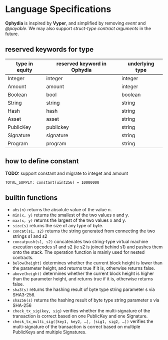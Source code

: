 # Language Specifications

__Ophydia__ is inspired by __Vyper__, and simplified by removing _event_ and _@payable_. We may also support _struct-type contract arguments_ in the future.

## reserved keywords for type
| type in __equity__ | reserved keyword in __Ophydia__  | underlying type |
| - | - | - |
| Integer | integer | integer |
| Amount | amount | integer |
| Boolean | bool | boolean |
| String | string | string |
| Hash | hash | string |
| Asset | asset | string |
| PublicKey | publickey | string |
| Signature | signature | string |
| Program | program | string |

## how to define constant
__TODO:__ support constant and migrate to integet and amount

```
TOTAL_SUPPLY: constant(uint256) = 10000000
```

## builtin functions
+ `abs(n)` returns the absolute value of the value n.
+ `min(x, y)` returns the smallest of the two values ​​x and y.
+ `max(x, y)` returns the largest of the two values ​​x and y.
+ `size(s)` returns the size of any type of byte.
+ `concat(s1, s2)` returns the string generated from connecting the two strings s1 and s2
+ `concatpush(s1, s2)` concatenates two string-type virtual machine execution opcodes s1 and s2 (ie s2 is joined ​​behind s1) and pushes them onto the stack. The operation function is mainly used for nested contracts.
+ `below(height)` determines whether the current block height is lower than the parameter height, and returns true if it is, otherwise returns false.
+ `above(height)` determines whether the current block height is higher than the parameter height, and returns true if it is, otherwise returns false.
+ `sha3(s)` returns the hashing result of byte type string parameter s via SHA3-256.
+ `sha256(s)` returns the hashing result of byte type string parameter s via SHA-256
+ `check_tx_sig(key, sig)` verifies whether the multi-signature of the transaction is correct based on one PublicKey and one Signature.
+ `check_tx_multi_sig([key1, key2, …], [sig1, sig2, …])` verifies the multi-signature of the transaction is correct based on multiple PublicKeys and multiple Signatures.

